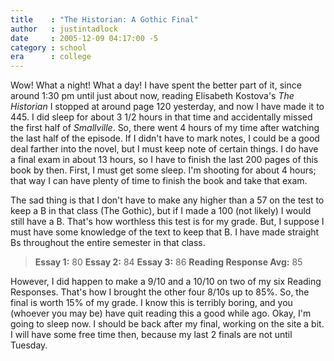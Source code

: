 ```yaml
---
title    : "The Historian: A Gothic Final"
author   : justintadlock
date     : 2005-12-09 04:17:00 -5
category : school
era      : college
---
```


Wow!  What a night!  What a day!  I have spent the better part of it, since around 1:30 pm until just about now, reading Elisabeth Kostova's <i> The Historian</i> I stopped at around page 120 yesterday, and now I have made it to 445.  I did sleep for about 3 1/2 hours in that time and accidentally missed the first half of <i> Smallville</i>.  So, there went 4 hours of my time after watching the last half of the episode.  If I didn't have to mark notes, I could be a good deal farther into the novel, but I must keep note of certain things.  I do have a final exam in about 13 hours, so I have to finish the last 200 pages of this book by then.  First, I must get some sleep.  I'm shooting for about 4 hours; that way I can have plenty of time to finish the book and take that exam.

The sad thing is that I don't have to make any higher than a 57 on the test to keep a B in that class (The Gothic), but if I made a 100 (not likely) I would still have a B.  That's how worthless this test is for my grade.  But, I suppose I must have some knowledge of the text to keep that B.  I have made straight Bs throughout the entire semester in that class.

<blockquote><strong>Essay 1:</strong> 80
<strong>Essay 2:</strong> 84
<strong>Essay 3:</strong> 86
<strong>Reading Response Avg:</strong> 85</blockquote>

However, I did happen to make a 9/10 and a 10/10 on two of my six Reading Responses.  That's how I brought the other four 8/10s up to 85%.  So, the final is worth 15% of my grade.  I know this is terribly boring, and you (whoever you may be) have quit reading this a good while ago.  Okay, I'm going to sleep now.  I should be back after my final, working on the site a bit.  I will have some free time then, because my last 2 finals are not until Tuesday.
